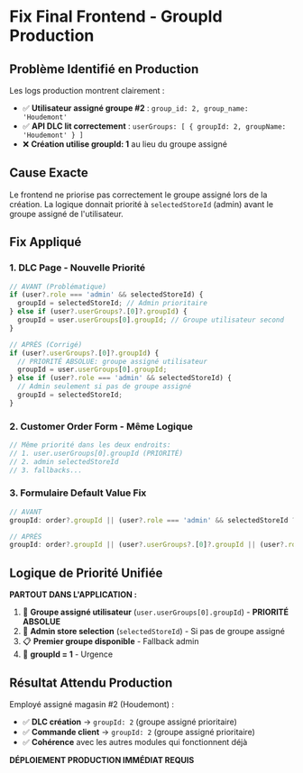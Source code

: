 # Fix Final Frontend - GroupId Production

## Problème Identifié en Production

Les logs production montrent clairement :
- ✅ **Utilisateur assigné groupe #2** : `group_id: 2, group_name: 'Houdemont'`
- ✅ **API DLC lit correctement** : `userGroups: [ { groupId: 2, groupName: 'Houdemont' } ]`
- ❌ **Création utilise groupId: 1** au lieu du groupe assigné

## Cause Exacte

Le frontend ne priorise pas correctement le groupe assigné lors de la création. La logique donnait priorité à `selectedStoreId` (admin) avant le groupe assigné de l'utilisateur.

## Fix Appliqué

### 1. DLC Page - Nouvelle Priorité
```javascript
// AVANT (Problématique)
if (user?.role === 'admin' && selectedStoreId) {
  groupId = selectedStoreId; // Admin prioritaire
} else if (user?.userGroups?.[0]?.groupId) {
  groupId = user.userGroups[0].groupId; // Groupe utilisateur second
}

// APRÈS (Corrigé)
if (user?.userGroups?.[0]?.groupId) {
  // PRIORITÉ ABSOLUE: groupe assigné utilisateur
  groupId = user.userGroups[0].groupId;
} else if (user?.role === 'admin' && selectedStoreId) {
  // Admin seulement si pas de groupe assigné
  groupId = selectedStoreId;
}
```

### 2. Customer Order Form - Même Logique
```javascript
// Même priorité dans les deux endroits:
// 1. user.userGroups[0].groupId (PRIORITÉ)
// 2. admin selectedStoreId
// 3. fallbacks...
```

### 3. Formulaire Default Value Fix
```javascript
// AVANT
groupId: order?.groupId || (user?.role === 'admin' && selectedStoreId ? selectedStoreId : user?.userGroups?.[0]?.groupId) || 1

// APRÈS  
groupId: order?.groupId || (user?.userGroups?.[0]?.groupId || (user?.role === 'admin' && selectedStoreId ? selectedStoreId : 1))
```

## Logique de Priorité Unifiée

**PARTOUT DANS L'APPLICATION :**
1. 🎯 **Groupe assigné utilisateur** (`user.userGroups[0].groupId`) - **PRIORITÉ ABSOLUE**
2. 🏪 **Admin store selection** (`selectedStoreId`) - Si pas de groupe assigné
3. 📋 **Premier groupe disponible** - Fallback admin
4. 🚨 **groupId = 1** - Urgence

## Résultat Attendu Production

Employé assigné magasin #2 (Houdemont) :
- ✅ **DLC création** → `groupId: 2` (groupe assigné prioritaire)
- ✅ **Commande client** → `groupId: 2` (groupe assigné prioritaire)  
- ✅ **Cohérence** avec les autres modules qui fonctionnent déjà

**DÉPLOIEMENT PRODUCTION IMMÉDIAT REQUIS**